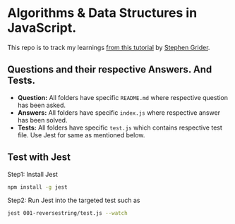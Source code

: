 # Algorithms & Data Structures in JavaScript.

This repo is to track my learnings [from this tutorial](https://www.udemy.com/coding-interview-bootcamp-algorithms-and-data-structure/) by [Stephen Grider](https://twitter.com/ste_grider).

## Questions and their respective Answers. And Tests.
- **Question:** All folders have specific `README.md` where respective question has been asked.
- **Answers:** All folders have specific `index.js` where respective answer has been solved.
- **Tests:** All folders have specific `test.js` which contains respective test file. Use Jest for same as mentioned below.

## Test with Jest

Step1:  Install Jest

```bash
npm install -g jest
```

Step2: Run Jest into the targeted test such as

```bash
jest 001-reversestring/test.js --watch
```
